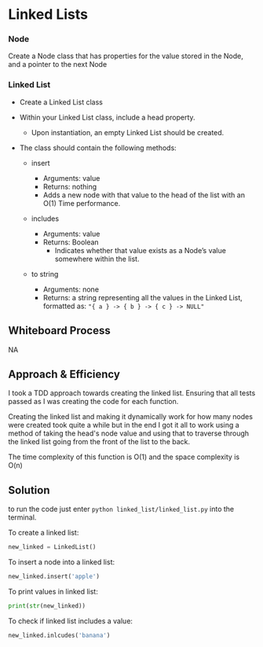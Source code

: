 # Linked Lists

### Node
Create a Node class that has properties for the value stored in the Node, and a pointer to the next Node

### Linked List
- Create a Linked List class
- Within your Linked List class, include a head property.
  - Upon instantiation, an empty Linked List should be created.

- The class should contain the following methods:
  - insert
    - Arguments: value
    - Returns: nothing
    - Adds a new node with that value to the head of the list with an O(1) Time performance.
  - includes
    - Arguments: value
    - Returns: Boolean
      - Indicates whether that value exists as a Node’s value somewhere within the list.

  - to string
    - Arguments: none
    - Returns: a string representing all the values in the Linked List, formatted as:
    ``` "{ a } -> { b } -> { c } -> NULL" ```

## Whiteboard Process

NA

## Approach & Efficiency

I took a TDD approach towards creating the linked list. Ensuring that
all tests passed as I was creating the code for each function.

Creating the linked list and making it dynamically work for how many nodes were created
took quite a while but in the end I got it all to work using a method of taking
the head's node value and using that to traverse through the linked list going from the
front of the list to the back.

The time complexity of this function is O(1) and the space complexity is O(n)

## Solution

to run the code just enter
``` python linked_list/linked_list.py ```
into the terminal.

To create a linked list:
```python
new_linked = LinkedList()
```
To insert a node into a linked list:
```python
new_linked.insert('apple')
```
To print values in linked list:
```python
print(str(new_linked))
```
To check if linked list includes a value:
```python
new_linked.inlcudes('banana')
```
